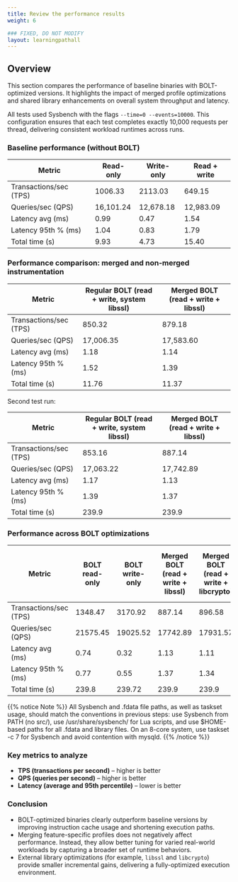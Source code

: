 ```yaml
---
title: Review the performance results
weight: 6

### FIXED, DO NOT MODIFY
layout: learningpathall
---
```


## Overview

This section compares the performance of baseline binaries with BOLT-optimized versions. It highlights the impact of merged profile optimizations and shared library enhancements on overall system throughput and latency.

All tests used Sysbench with the flags `--time=0 --events=10000`. This configuration ensures that each test completes exactly 10,000 requests per thread, delivering consistent workload runtimes  across runs.

### Baseline performance (without BOLT)

| Metric                     |Read-only  | Write-only  | Read + write  |
|---------------------------|----------------------|------------------------|------------------------|
| Transactions/sec (TPS)    | 1006.33              | 2113.03                | 649.15                 |
| Queries/sec (QPS)         | 16,101.24            | 12,678.18              | 12,983.09              |
| Latency avg (ms)          | 0.99                 | 0.47                   | 1.54                   |
| Latency 95th % (ms)       | 1.04                 | 0.83                   | 1.79                   |
| Total time (s)            | 9.93                 | 4.73                   | 15.40                  |

### Performance comparison: merged and non-merged instrumentation

| Metric                     | Regular BOLT (read + write, system libssl) | Merged BOLT (read + write + libssl) |
|---------------------------|---------------------------------------------|-------------------------------------------------|
| Transactions/sec (TPS)    | 850.32                                      | 879.18                                          |
| Queries/sec (QPS)         | 17,006.35                                   | 17,583.60                                       |
| Latency avg (ms)          | 1.18                                        | 1.14                                            |
| Latency 95th % (ms)       | 1.52                                        | 1.39                                            |
| Total time (s)            | 11.76                                       | 11.37                                           |

Second test run:

| Metric                     | Regular BOLT (read + write, system libssl) | Merged BOLT (read + write + libssl) |
|---------------------------|---------------------------------------------|-------------------------------------------------|
| Transactions/sec (TPS)    | 853.16                                      | 887.14                                          |
| Queries/sec (QPS)         | 17,063.22                                   | 17,742.89                                       |
| Latency avg (ms)          | 1.17                                        | 1.13                                            |
| Latency 95th % (ms)       | 1.39                                        | 1.37                                            |
| Total time (s)            | 239.9                                       | 239.9                                           |

### Performance across BOLT optimizations

| Metric                     | 	BOLT read-only | BOLT write-only | Merged BOLT (read + write + libssl) | Merged BOLT (read + write + libcrypto) | Merged BOLT (read + write + libcrypto + libssl) |
|---------------------------|---------------------|-------------------|----------------------------------|------------------------------------|-------------------------------------------|
| Transactions/sec (TPS)    | 1348.47             | 3170.92           | 887.14                           | 896.58                             | 902.98                                    |
| Queries/sec (QPS)         | 21575.45            | 19025.52          | 17742.89                         | 17931.57                           | 18059.52                                  |
| Latency avg (ms)          | 0.74                | 0.32              | 1.13                             | 1.11                               | 1.11                                      |
| Latency 95th % (ms)       | 0.77                | 0.55              | 1.37                             | 1.34                               | 1.34                                      |
| Total time (s)            | 239.8               | 239.72            | 239.9                            | 239.9                              | 239.9                                     |

{{% notice Note %}}
All Sysbench and .fdata file paths, as well as taskset usage, should match the conventions in previous steps: use Sysbench from PATH (no src/), use /usr/share/sysbench/ for Lua scripts, and use $HOME-based paths for all .fdata and library files. On an 8-core system, use taskset -c 7 for Sysbench and avoid contention with mysqld.
{{% /notice %}}

### Key metrics to analyze

- **TPS (transactions per second)** – higher is better  
- **QPS (queries per second)** – higher is better  
- **Latency (average and 95th percentile)** – lower is better

### Conclusion

- BOLT-optimized binaries clearly outperform baseline versions by improving instruction cache usage and shortening execution paths.
- Merging feature-specific profiles does not negatively affect performance. Instead, they allow better tuning for varied real-world workloads by capturing a broader set of runtime behaviors.
- External library optimizations (for example, `libssl` and `libcrypto`) provide smaller incremental gains, delivering a fully-optimized execution environment.
